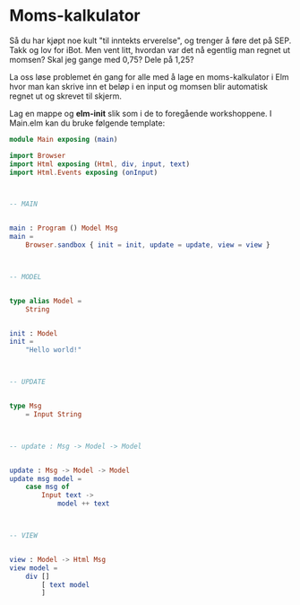 # Moms-kalkulator
Så du har kjøpt noe kult "til inntekts erverelse", og trenger å føre det på SEP. Takk og lov for iBot. Men vent litt, hvordan var det nå egentlig man regnet ut momsen? Skal jeg gange med 0,75? Dele på 1,25?

La oss løse problemet én gang for alle med å lage en moms-kalkulator i Elm hvor man kan skrive inn et beløp i en input og momsen blir automatisk regnet ut og skrevet til skjerm.

Lag en mappe og **elm-init** slik som i de to foregående workshoppene.
I Main.elm kan du bruke følgende template:

```elm
module Main exposing (main)

import Browser
import Html exposing (Html, div, input, text)
import Html.Events exposing (onInput)



-- MAIN


main : Program () Model Msg
main =
    Browser.sandbox { init = init, update = update, view = view }



-- MODEL


type alias Model =
    String


init : Model
init =
    "Hello world!"



-- UPDATE


type Msg
    = Input String



-- update : Msg -> Model -> Model


update : Msg -> Model -> Model
update msg model =
    case msg of
        Input text ->
            model ++ text



-- VIEW


view : Model -> Html Msg
view model =
    div []
        [ text model
        ]
```